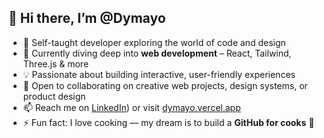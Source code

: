 ## 👋 Hi there, I’m @Dymayo

- 🔭 Self-taught developer exploring the world of code and design  
- 🌱 Currently diving deep into **web development** – React, Tailwind, Three.js & more  
- 💡 Passionate about building interactive, user-friendly experiences  
- 🤝 Open to collaborating on creative web projects, design systems, or product design  
- 📫 Reach me on [LinkedIn](https://www.linkedin.com/in/maram-bouhlel-44b4ab319)) or visit [dymayo.vercel.app](https://dymayo.vercel.app)  
- ⚡ Fun fact: I love cooking — my dream is to build a **GitHub for cooks** 🍳


<!---
Dymayo/Dymayo is a ✨ special ✨ repository because its `README.md` (this file) appears on your GitHub profile.
You can click the Preview link to take a look at your changes.
--->
